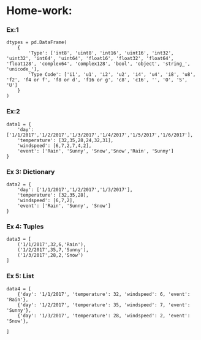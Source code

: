 # Home-work:

### Ex:1
    dtypes = pd.DataFrame(
        {
            'Type': ['int8', 'uint8', 'int16', 'uint16', 'int32', 'uint32', 'int64', 'uint64', 'float16', 'float32', 'float64', 'float128', 'complex64', 'complex128', 'bool', 'object', 'string_', 'unicode_'],
            'Type Code': ['i1', 'u1', 'i2', 'u2', 'i4', 'u4', 'i8', 'u8', 'f2', 'f4 or f', 'f8 or d', 'f16 or g', 'c8', 'c16', '', 'O', 'S', 'U']
        }
    )

### Ex:2
    data1 = {
        'day': ['1/1/2017','1/2/2017','1/3/2017','1/4/2017','1/5/2017','1/6/2017'],
        'temperature': [32,35,28,24,32,31],
        'windspeed': [6,7,2,7,4,2],
        'event': ['Rain', 'Sunny', 'Snow','Snow','Rain', 'Sunny']
    }

### Ex 3: Dictionary
    data2 = {
        'day': ['1/1/2017','1/2/2017','1/3/2017'],
        'temperature': [32,35,28],
        'windspeed': [6,7,2],
        'event': ['Rain', 'Sunny', 'Snow']
    }

### Ex 4: Tuples
    data3 = [
        ('1/1/2017',32,6,'Rain'),
        ('1/2/2017',35,7,'Sunny'),
        ('1/3/2017',28,2,'Snow')
    ]

### Ex 5: List
    data4 = [
        {'day': '1/1/2017', 'temperature': 32, 'windspeed': 6, 'event': 'Rain'},
        {'day': '1/2/2017', 'temperature': 35, 'windspeed': 7, 'event': 'Sunny'},
        {'day': '1/3/2017', 'temperature': 28, 'windspeed': 2, 'event': 'Snow'},
        
    ]

